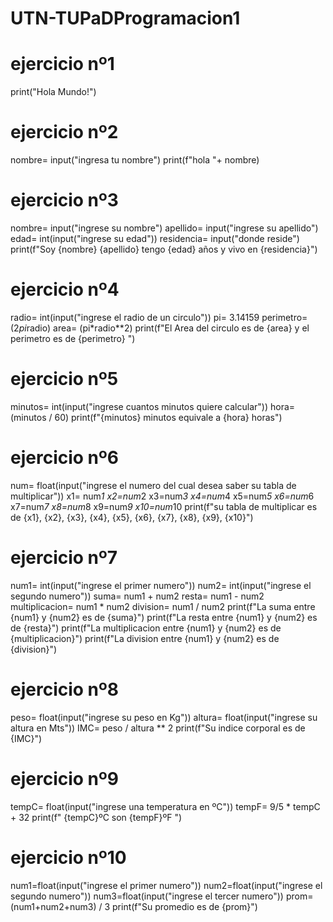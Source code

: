 # UTN-TUPaDProgramacion1

# ejercicio nº1
print("Hola Mundo!")

# ejercicio nº2
nombre= input("ingresa tu nombre")
print(f"hola "+ nombre)

# ejercicio nº3
nombre= input("ingrese su nombre")
apellido= input("ingrese su apellido")
edad= int(input("ingrese su edad"))
residencia= input("donde reside")
print(f"Soy {nombre} {apellido} tengo {edad} años y vivo en {residencia}")

# ejercicio nº4
radio= int(input("ingrese el radio de un circulo"))
pi= 3.14159
perimetro= (2*pi*radio)
area= (pi*radio**2)
print(f"El Area del circulo es de {area} y el perimetro es de {perimetro} ")

# ejercicio nº5
minutos= int(input("ingrese cuantos minutos quiere calcular"))
hora= (minutos / 60)
print(f"{minutos} minutos equivale a {hora} horas")

# ejercicio nº6
num= float(input("ingrese el numero del cual desea saber su tabla de multiplicar"))
x1= num*1
x2=num*2
x3=num*3
x4=num*4
x5=num*5
x6=num*6
x7=num*7
x8=num*8
x9=num*9
x10=num*10
print(f"su tabla de multiplicar es de {x1}, {x2}, {x3}, {x4}, {x5}, {x6}, {x7}, {x8}, {x9}, {x10}")


# ejercicio nº7
num1= int(input("ingrese el primer numero"))
num2= int(input("ingrese el segundo numero"))
suma= num1 + num2 
resta= num1 - num2
multiplicacion= num1 * num2
division= num1 / num2
print(f"La suma entre {num1} y {num2} es de {suma}")
print(f"La resta entre {num1} y {num2} es de {resta}")
print(f"La multiplicacion entre {num1} y {num2} es de {multiplicacion}")
print(f"La division entre {num1} y {num2} es de {division}")

# ejercicio nº8
peso= float(input("ingrese su peso en Kg"))
altura= float(input("ingrese su altura en Mts"))
IMC= peso / altura ** 2
print(f"Su indice corporal es de {IMC}")

# ejercicio nº9
tempC= float(input("ingrese una temperatura en ºC"))
tempF= 9/5 * tempC + 32
print(f" {tempC}ºC son {tempF}ºF ")

# ejercicio nº10
num1=float(input("ingrese el primer numero"))
num2=float(input("ingrese el segundo numero"))
num3=float(input("ingrese el tercer numero"))
prom= (num1+num2+num3) / 3
print(f"Su promedio es de {prom}")
